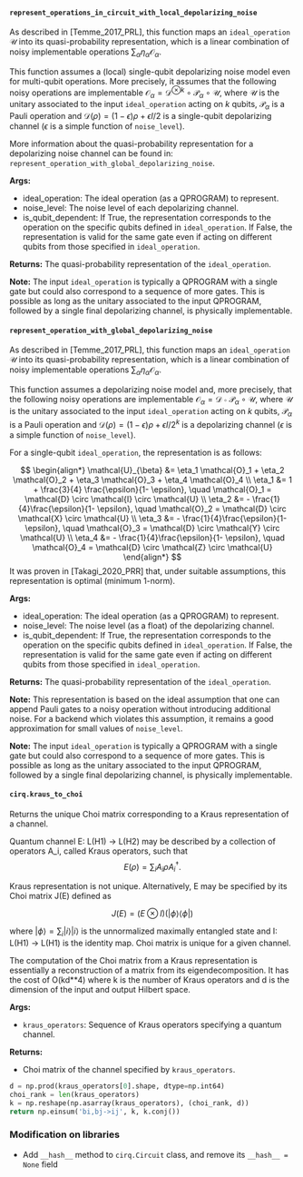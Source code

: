 

#### `represent_operations_in_circuit_with_local_depolarizing_noise`

As described in [Temme_2017_PRL], this function maps an `ideal_operation` $\mathcal{U}$ into its quasi-probability representation, which is a linear combination of noisy implementable operations $\sum_{\alpha} \eta_{\alpha} \mathcal{O}_{\alpha}$.

This function assumes a (local) single-qubit depolarizing noise model even for multi-qubit operations. More precisely, it assumes that the following noisy operations are implementable $\mathcal{O}_{\alpha} = \mathcal{D}^{\otimes k} \circ \mathcal{P}_{\alpha} \circ \mathcal{U}$, where $\mathcal{U}$ is the unitary associated to the input `ideal_operation` acting on $k$ qubits, $\mathcal{P}_{\alpha}$ is a Pauli operation and $\mathcal{D}(\rho) = (1 - \epsilon) \rho + \epsilon I/2$ is a single-qubit depolarizing channel ($\epsilon$ is a simple function of `noise_level`).

More information about the quasi-probability representation for a depolarizing noise channel can be found in: `represent_operation_with_global_depolarizing_noise`.

**Args:**
- ideal_operation: The ideal operation (as a QPROGRAM) to represent.
- noise_level: The noise level of each depolarizing channel.
- is_qubit_dependent: If True, the representation corresponds to the operation on the specific qubits defined in `ideal_operation`. If False, the representation is valid for the same gate even if acting on different qubits from those specified in `ideal_operation`.

**Returns:**
The quasi-probability representation of the `ideal_operation`.

**Note:**
The input `ideal_operation` is typically a QPROGRAM with a single gate but could also correspond to a sequence of more gates. This is possible as long as the unitary associated to the input QPROGRAM, followed by a single final depolarizing channel, is physically implementable.



#### `represent_operation_with_global_depolarizing_noise`

As described in [Temme_2017_PRL], this function maps an `ideal_operation` $\mathcal{U}$ into its quasi-probability representation, which is a linear combination of noisy implementable operations $\sum_{\alpha} \eta_{\alpha} \mathcal{O}_{\alpha}$.

This function assumes a depolarizing noise model and, more precisely, that the following noisy operations are implementable $\mathcal{O}_{\alpha} = \mathcal{D} \circ \mathcal{P}_{\alpha} \circ \mathcal{U}$, where $\mathcal{U}$ is the unitary associated to the input `ideal_operation` acting on $k$ qubits, $\mathcal{P}_{\alpha}$ is a Pauli operation and $\mathcal{D}(\rho) = (1 - \epsilon) \rho + \epsilon I/2^k$ is a depolarizing channel ($\epsilon$ is a simple function of `noise_level`).

For a single-qubit `ideal_operation`, the representation is as follows:

$$
\begin{align*}
\mathcal{U}_{\beta} &= \eta_1 \mathcal{O}_1 + \eta_2 \mathcal{O}_2 + \eta_3 \mathcal{O}_3 + \eta_4 \mathcal{O}_4 \\
\eta_1 &= 1 + \frac{3}{4} \frac{\epsilon}{1- \epsilon}, \quad \mathcal{O}_1 = \mathcal{D} \circ \mathcal{I} \circ \mathcal{U} \\
\eta_2 &= - \frac{1}{4}\frac{\epsilon}{1- \epsilon}, \quad \mathcal{O}_2 = \mathcal{D} \circ \mathcal{X} \circ \mathcal{U} \\
\eta_3 &= - \frac{1}{4}\frac{\epsilon}{1- \epsilon}, \quad \mathcal{O}_3 = \mathcal{D} \circ \mathcal{Y} \circ \mathcal{U} \\
\eta_4 &= - \frac{1}{4}\frac{\epsilon}{1- \epsilon}, \quad \mathcal{O}_4 = \mathcal{D} \circ \mathcal{Z} \circ \mathcal{U}
\end{align*}
$$
It was proven in [Takagi_2020_PRR] that, under suitable assumptions, this representation is optimal (minimum 1-norm).

**Args:**

- ideal_operation: The ideal operation (as a QPROGRAM) to represent.
- noise_level: The noise level (as a float) of the depolarizing channel.
- is_qubit_dependent: If True, the representation corresponds to the operation on the specific qubits defined in `ideal_operation`. If False, the representation is valid for the same gate even if acting on different qubits from those specified in `ideal_operation`.

**Returns:**
The quasi-probability representation of the `ideal_operation`.

**Note:**
This representation is based on the ideal assumption that one can append Pauli gates to a noisy operation without introducing additional noise. For a backend which violates this assumption, it remains a good approximation for small values of `noise_level`.

**Note:**
The input `ideal_operation` is typically a QPROGRAM with a single gate but could also correspond to a sequence of more gates. This is possible as long as the unitary associated to the input QPROGRAM, followed by a single final depolarizing channel, is physically implementable.





#### `cirq.kraus_to_choi`

Returns the unique Choi matrix corresponding to a Kraus representation of a channel.

Quantum channel E: L(H1) -> L(H2) may be described by a collection of operators A_i, called
Kraus operators, such that
$$
E(\rho) = \sum_i A_i \rho A_i^\dagger.
$$

Kraus representation is not unique. Alternatively, E may be specified by its Choi matrix J(E)
defined as

$$
J(E) = (E \otimes I)(|\phi\rangle\langle\phi|)
$$

where $|\phi\rangle = \sum_i|i\rangle|i\rangle$ is the unnormalized maximally entangled state
and I: L(H1) -> L(H1) is the identity map. Choi matrix is unique for a given channel.

The computation of the Choi matrix from a Kraus representation is essentially a reconstruction
of a matrix from its eigendecomposition. It has the cost of O(kd**4) where k is the number of
Kraus operators and d is the dimension of the input and output Hilbert space.

**Args:**
  - `kraus_operators`: Sequence of Kraus operators specifying a quantum channel.

**Returns:**
  - Choi matrix of the channel specified by `kraus_operators`.



```python
d = np.prod(kraus_operators[0].shape, dtype=np.int64)
choi_rank = len(kraus_operators)
k = np.reshape(np.asarray(kraus_operators), (choi_rank, d))
return np.einsum('bi,bj->ij', k, k.conj())
```

































### Modification on libraries

- Add `__hash__` method to `cirq.Circuit` class, and remove its `__hash__ = None` field
